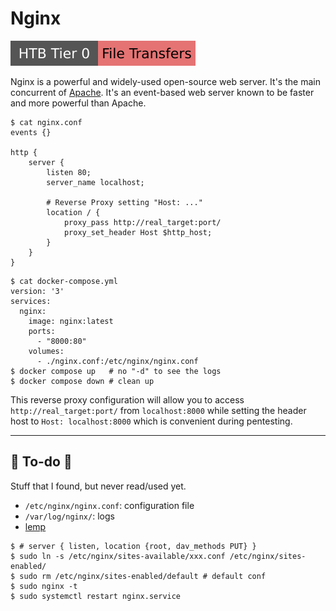 # Nginx

[![filetransfers](../../../../cybersecurity/_badges/htb/filetransfers.svg)](https://academy.hackthebox.com/course/preview/file-transfers)

<div class="row row-cols-lg-2"><div>

Nginx is a powerful and widely-used open-source web server. It's the main concurrent of [Apache](/operating-systems/cloud/webservers/apache/index.md). It's an event-based web server known to be faster and more powerful than Apache.

```shell!
$ cat nginx.conf 
events {}

http {
    server {
        listen 80;
        server_name localhost;

        # Reverse Proxy setting "Host: ..."
        location / {
            proxy_pass http://real_target:port/
            proxy_set_header Host $http_host;
        }
    }
}
```
</div><div>

```shell!
$ cat docker-compose.yml 
version: '3'
services:
  nginx:
    image: nginx:latest
    ports:
      - "8000:80"
    volumes:
      - ./nginx.conf:/etc/nginx/nginx.conf
$ docker compose up   # no "-d" to see the logs
$ docker compose down # clean up
```

This reverse proxy configuration will allow you to access `http://real_target:port/` from `localhost:8000` while setting the header host to `Host: localhost:8000` which is convenient during pentesting.
</div></div>

<hr class="sep-both">

## 👻 To-do 👻

Stuff that I found, but never read/used yet.

<div class="row row-cols-lg-2"><div>

* `/etc/nginx/nginx.conf`: configuration file
* `/var/log/nginx/`: logs
* [lemp](https://lemp.io/)
</div><div>

```shell!
$ # server { listen, location {root, dav_methods PUT} }
$ sudo ln -s /etc/nginx/sites-available/xxx.conf /etc/nginx/sites-enabled/
$ sudo rm /etc/nginx/sites-enabled/default # default conf
$ sudo nginx -t
$ sudo systemctl restart nginx.service
```
</div></div>